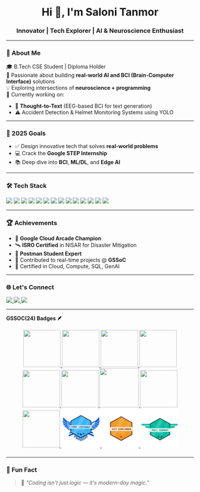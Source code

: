<h1 align="center">Hi 👋, I'm Saloni Tanmor</h1>
<h3 align="center">Innovator | Tech Explorer | AI & Neuroscience Enthusiast</h3>

<!--
<p align="center">
  <img src="https://komarev.com/ghpvc/?username=Saloni3494&label=Profile%20views&color=0e75b6&style=flat" alt="Saloni3494" />
</p> -->

---

### 🧠 About Me  
🎓 B.Tech CSE Student | Diploma Holder  
🚀 Passionate about building **real-world AI and BCI (Brain-Computer Interface)** solutions  
💡 Exploring intersections of **neuroscience + programming**  
🎯 Currently working on:  
   - 🧬 **Thought-to-Text** (EEG-based BCI for text generation)  
   - ⚠️ Accident Detection & Helmet Monitoring Systems using YOLO  

---

### 🌱 2025 Goals  
- ✅ Design innovative tech that solves **real-world problems**  
- 💻 Crack the **Google STEP Internship**  
- 📚 Deep dive into **BCI**, **ML/DL**, and **Edge AI**  

---


### 🛠️ Tech Stack

<p align="left">
  <img src="https://img.shields.io/badge/Python-3776AB?style=for-the-badge&logo=python&logoColor=white" />
  <img src="https://img.shields.io/badge/C%2B%2B-00599C?style=for-the-badge&logo=c%2B%2B&logoColor=white" />
  <img src="https://img.shields.io/badge/JavaScript-F7DF1E?style=for-the-badge&logo=javascript&logoColor=black" />
  <img src="https://img.shields.io/badge/Node.js-339933?style=for-the-badge&logo=node-dot-js&logoColor=white" />
  <img src="https://img.shields.io/badge/Flask-000000?style=for-the-badge&logo=flask&logoColor=white" />
  <img src="https://img.shields.io/badge/React-20232A?style=for-the-badge&logo=react&logoColor=61DAFB" />
  <img src="https://img.shields.io/badge/OpenCV-27338e?style=for-the-badge&logo=opencv&logoColor=white" />
  <img src="https://img.shields.io/badge/YOLOv5-FF4757?style=for-the-badge&logo=yolov5&logoColor=white" />
  <img src="https://img.shields.io/badge/MySQL-00758F?style=for-the-badge&logo=mysql&logoColor=white" />
  <img src="https://img.shields.io/badge/SQLite-07405E?style=for-the-badge&logo=sqlite&logoColor=white" />
  <img src="https://img.shields.io/badge/Postman-FF6C37?style=for-the-badge&logo=postman&logoColor=white" />
  <img src="https://img.shields.io/badge/ADB-3DDC84?style=for-the-badge&logo=android&logoColor=white" />
  <img src="https://img.shields.io/badge/HTML-E34F26?style=for-the-badge&logo=html5&logoColor=white" />
  <img src="https://img.shields.io/badge/CSS-1572B6?style=for-the-badge&logo=css3&logoColor=white" />
</p>

---

### 🏆 Achievements

- 🏅 **Google Cloud Arcade Champion**  
- 🛰️ **ISRO Certified** in NISAR for Disaster Mitigation  
- 🧪 **Postman Student Expert**  
- 🌟 Contributed to real-time projects @ **GSSoC**  
- 📜 Certified in Cloud, Compute, SQL, GenAI  

---

### 🌐 Let's Connect

<p align="left">
  <a href="https://www.linkedin.com/in/saloni-tanmor/" target="_blank">
    <img src="https://img.shields.io/badge/LinkedIn-blue?style=for-the-badge&logo=linkedin&logoColor=white" />
  </a>
  <a href="mailto:saloni.tanmor1@gmail.com">
    <img src="https://img.shields.io/badge/Gmail-D14836?style=for-the-badge&logo=gmail&logoColor=white" />
  </a>
  <a href="/" target="_blank">
    <img src="https://img.shields.io/badge/Portfolio-000?style=for-the-badge&logo=google-chrome&logoColor=white" />
  </a>
</p>

---


 <summary><b>GSSOC(24) Badges 🪶</b></summary><br>
<div style='display:flex; align-items:center; gap: 10px;' align='center'><a href="https://gssoc.girlscript.tech/leaderboard">
<img src="https://raw.githubusercontent.com/GSSoC24/Postman-Challenge/main/docs/assets/Postman%20White.png" width="100px" height="100px" />
  <img src="https://raw.githubusercontent.com/GSSoC24/Postman-Challenge/main/docs/assets/1.png" width="100px" height="100px" />
  <img src="https://raw.githubusercontent.com/GSSoC24/Postman-Challenge/main/docs/assets/2.png" width="100px" height="100px" />
  <img src="https://raw.githubusercontent.com/GSSoC24/Postman-Challenge/main/docs/assets/3.png" width="100px" height="100px" />
  <img src="https://raw.githubusercontent.com/GSSoC24/Postman-Challenge/main/docs/assets/4.png" width="100px" height="100px" />
  <img src="https://raw.githubusercontent.com/GSSoC24/Postman-Challenge/main/docs/assets/5.png" width="100px" height="100px" />
  <img src="https://raw.githubusercontent.com/GSSoC24/Postman-Challenge/main/docs/assets/6.png" width="105px" height="105px" />
  <img src="https://raw.githubusercontent.com/GSSoC24/Postman-Challenge/main/docs/assets/7.png" width="100px" height="100px" />
  <img src="https://raw.githubusercontent.com/GSSoC24/Postman-Challenge/main/docs/assets/8.png" width="100px" height="100px" />
  <img src="https://raw.githubusercontent.com/GSSoC24/Contributor/refs/heads/main/assets/Code%20Luminary.png" width="105px" height="105px" />
  <img src="https://raw.githubusercontent.com/GSSoC24/Contributor/refs/heads/main/assets/Git%20Explorer.png" width="100px" height="100px" />
  <img src="https://raw.githubusercontent.com/GSSoC24/Contributor/refs/heads/main/assets/Pull%20Expert.png" width="100px" height="100px" /></a>
</div>

###

<!--
<p>
  <img src="https://github-readme-stats.vercel.app/api?username=Saloni3494&show_icons=true&count_private=true&include_all_commits=true&theme=radical" alt="Saloni's GitHub Stats" />
</p>



<p>
  <img src="https://github-readme-stats.vercel.app/api/top-langs/?username=Saloni3494&layout=compact&theme=radical" alt="Top Languages" />
</p>

### 🔥 Streaks

<div>
  <img src="https://streak-stats.demolab.com?user=Saloni3494&locale=en&mode=daily&theme=dracula&hide_border=false&border_radius=5&order=3" height="150" alt="streak graph"  />
</div>

### 🏆 Trophies 

<div align="center">
  <img src="https://github-profile-trophy.vercel.app?username=Saloni3494&theme=dracula&column=-1&row=1&margin-w=8&margin-h=8&no-bg=false&no-frame=false&order=4" height="150" alt="trophy graph"  />
</div>
-->

---

### 🔭 Fun Fact  
> 💭 *"Coding isn't just logic — it's modern-day magic."*



<!--<picture>
  <source media="(prefers-color-scheme: dark)" srcset="https://raw.githubusercontent.com/maurodesouza/maurodesouza/output/pacman-contribution-graph-dark.svg">
  <source media="(prefers-color-scheme: light)" srcset="https://raw.githubusercontent.com/maurodesouza/maurodesouza/output/pacman-contribution-graph.svg">
  <img alt="pacman contribution graph" src="https://raw.githubusercontent.com/maurodesouza/maurodesouza/output/pacman-contribution-graph.svg">
</picture>

### --->


<!---
Saloni3494/Saloni3494 is a ✨ special ✨ repository because its `README.md` (this file) appears on your GitHub profile.
You can click the Preview link to take a look at your changes.
--->
